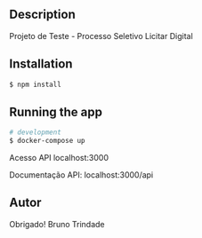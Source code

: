 ## Description

Projeto de Teste - Processo Seletivo Licitar Digital

## Installation

```bash
$ npm install
```

## Running the app

```bash
# development
$ docker-compose up
```
Acesso API
localhost:3000

Documentação API: 
localhost:3000/api

## Autor

Obrigado!
Bruno Trindade
